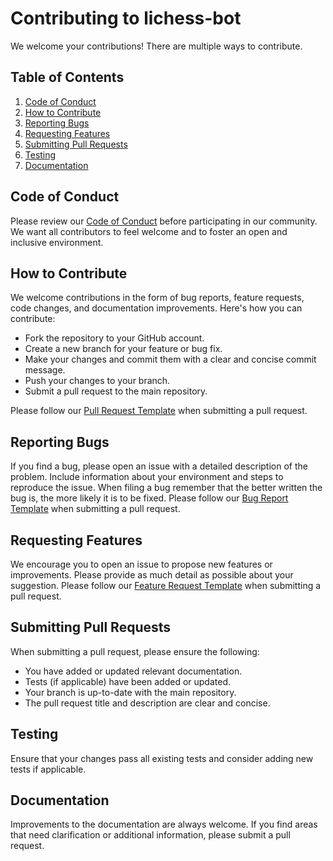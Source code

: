 # Contributing to lichess-bot

We welcome your contributions! There are multiple ways to contribute.

## Table of Contents

1. [Code of Conduct](#code-of-conduct)
2. [How to Contribute](#how-to-contribute)
3. [Reporting Bugs](#reporting-bugs)
4. [Requesting Features](#requesting-features)
5. [Submitting Pull Requests](#submitting-pull-requests)
6. [Testing](#testing)
7. [Documentation](#documentation)

## Code of Conduct

Please review our [Code of Conduct](/docs/CODE_OF_CONDUCT.md) before participating in our community. We want all contributors to feel welcome and to foster an open and inclusive environment.

## How to Contribute

We welcome contributions in the form of bug reports, feature requests, code changes, and documentation improvements. Here's how you can contribute:

- Fork the repository to your GitHub account.
- Create a new branch for your feature or bug fix.
- Make your changes and commit them with a clear and concise commit message.
- Push your changes to your branch.
- Submit a pull request to the main repository.

Please follow our [Pull Request Template](/.github/pull_request_template.md) when submitting a pull request.

## Reporting Bugs

If you find a bug, please open an issue with a detailed description of the problem. Include information about your environment and steps to reproduce the issue.
When filing a bug remember that the better written the bug is, the more likely it is to be fixed.
Please follow our [Bug Report Template](/.github/ISSUE_TEMPLATE/bug_report.md) when submitting a pull request.

## Requesting Features

We encourage you to open an issue to propose new features or improvements. Please provide as much detail as possible about your suggestion.
Please follow our [Feature Request Template](/.github/ISSUE_TEMPLATE/feature_request.md) when submitting a pull request.

## Submitting Pull Requests

When submitting a pull request, please ensure the following:

- You have added or updated relevant documentation.
- Tests (if applicable) have been added or updated.
- Your branch is up-to-date with the main repository.
- The pull request title and description are clear and concise.

## Testing

Ensure that your changes pass all existing tests and consider adding new tests if applicable.

## Documentation

Improvements to the documentation are always welcome. If you find areas that need clarification or additional information, please submit a pull request.
